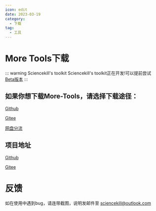 ```yaml
---
icon: edit
date: 2023-03-19
category:
  - 下载
tag:
  - 工具
---
```

# More Tools下载
::: warning Sciencekill's toolkit
Sciencekill's toolkit正在开发!可以提前尝试[Beta版本](https://blog.sciencekill.top/posts/Download/Sciencekills_toolkit.html)
:::
## 如果你想下载More-Tools，请选择下载途径：

[Github](https://github.com/sciencekiller/More-Tools/archive/refs/heads/main.zip)

[Gitee](https://gitee.com/sciencekiller/More-Tools/repository/archive/main.zip)

[网盘分流](https://share.weiyun.com/MVfHPMHN)

## 项目地址

[Github](https://github.com/sciencekiller/More-Tools)

[Gitee](https://gitee.com/sciencekiller/More-Tools)

# 反馈

如在使用中遇到bug，请连带截图，说明发邮件至 sciencekill@outlook.com